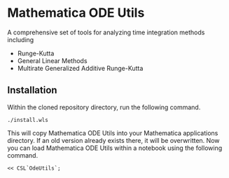 # Mathematica ODE Utils

A comprehensive set of tools for analyzing time integration methods including

- Runge-Kutta
- General Linear Methods
- Multirate Generalized Additive Runge-Kutta

## Installation

Within the cloned repository directory, run the following command.

```shell
./install.wls
```

This will copy Mathematica ODE Utils into your Mathematica applications directory.  If an old version already exists there, it will be overwritten.  Now you can load Mathematica ODE Utils within a notebook using the following command.

```mathematica
<< CSL`OdeUtils`;
```
